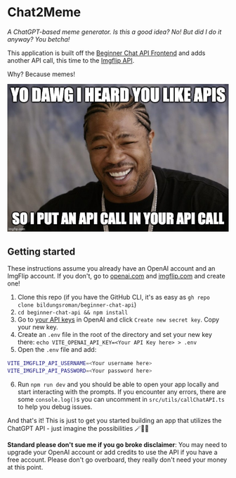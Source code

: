 # Chat2Meme

_A ChatGPT-based meme generator. Is this a good idea? No! But did I do it anyway? You betcha!_

This application is built off the [Beginner Chat API Frontend](https://github.com/bildungsroman/beginner-chat-api) and adds another API call, this time to the [Imgflip API](https://imgflip.com/api).

Why? Because memes!

![api meme](./public/api-meme.jpeg)

## Getting started

These instructions assume you already have an OpenAI account and an ImgFlip account. If you don't, go to [openai.com](https://openai.com/) and [imgflip.com](https://imgflip.com/) and create one!

1. Clone this repo (if you have the GitHub CLI, it's as easy as `gh repo clone bildungsroman/beginner-chat-api`)
2. `cd beginner-chat-api && npm install`
3. Go to [your API keys](https://platform.openai.com/account/api-keys) in OpenAI and click `Create new secret key`. Copy your new key.
4. Create an `.env` file in the root of the directory and set your new key there:
   `echo VITE_OPENAI_API_KEY=<Your API Key here> > .env`
5. Open the `.env` file and add:

```bash
VITE_IMGFLIP_API_USERNAME=<Your username here>
VITE_IMGFLIP_API_PASSWORD=<Your password here>
```

6. Run `npm run dev` and you should be able to open your app locally and start interacting with the prompts. If you encounter any errors, there are some `console.log()`s you can uncomment in `src/utils/callChatAPI.ts` to help you debug issues.

And that's it! This is just to get you started building an app that utilizes the ChatGPT API - just imagine the possibilities 🪄🧙🦄

**Standard please don't sue me if you go broke disclaimer**: You may need to upgrade your OpenAI account or add credits to use the API if you have a free account. Please don't go overboard, they really don't need your money at this point.
